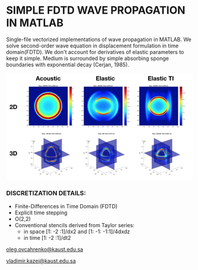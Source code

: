 # **SIMPLE FDTD WAVE PROPAGATION IN MATLAB**

Single-file vectorized implementations of wave propagation in MATLAB. We solve second-order wave equation in displacement formulation in time domain(FDTD). We don't account for derivatives of elastic parameters to keep it simple. Medium is surrounded by simple absorbing sponge boundaries with exponential decay (Cerjan, 1985). 

![Wavefield examples](docs/assets/snap_all.jpg)

### **DISCRETIZATION DETAILS**:
* Finite-Differences in Time Domain (FDTD)
* Explicit time stepping
* O(2,2)
* Conventional stencils derived from Taylor series: 
    * in space [1: -2 :1]/dx2 and [1: -1: -1:1]/4dxdz
    * in time [1: -2 :1]/dt2

oleg.ovcahrenko@kaust.edu.sa

vladimir.kazei@kaust.edu.sa
